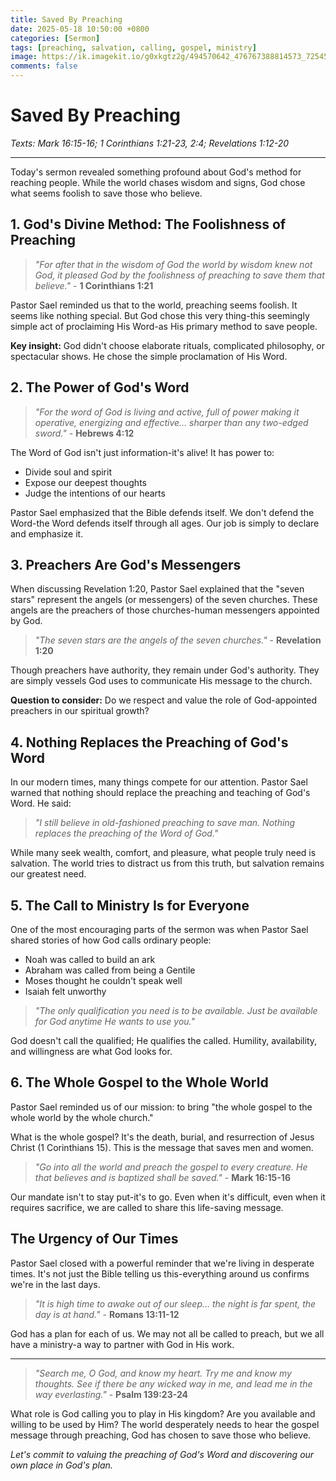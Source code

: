 ```yaml
---
title: Saved By Preaching
date: 2025-05-18 10:50:00 +0800
categories: [Sermon]
tags: [preaching, salvation, calling, gospel, ministry]
image: https://ik.imagekit.io/g0xkgtz2g/494570642_476767388814573_7254594102611498172_n.jpg?updatedAt=1747579244195
comments: false
---
```


# Saved By Preaching

_Texts: Mark 16:15-16; 1 Corinthians 1:21-23, 2:4; Revelations 1:12-20_

---

Today's sermon revealed something profound about God's method for reaching people. While the world chases wisdom and signs, God chose what seems foolish to save those who believe.

## 1. God's Divine Method: The Foolishness of Preaching

> _"For after that in the wisdom of God the world by wisdom knew not God, it pleased God by the foolishness of preaching to save them that believe."_ - **1 Corinthians 1:21**

Pastor Sael reminded us that to the world, preaching seems foolish. It seems like nothing special. But God chose this very thing-this seemingly simple act of proclaiming His Word-as His primary method to save people.

**Key insight:** God didn't choose elaborate rituals, complicated philosophy, or spectacular shows. He chose the simple proclamation of His Word.

## 2. The Power of God's Word

> _"For the word of God is living and active, full of power making it operative, energizing and effective... sharper than any two-edged sword."_ - **Hebrews 4:12**

The Word of God isn't just information-it's alive! It has power to:

- Divide soul and spirit
- Expose our deepest thoughts
- Judge the intentions of our hearts

Pastor Sael emphasized that the Bible defends itself. We don't defend the Word-the Word defends itself through all ages. Our job is simply to declare and emphasize it.

## 3. Preachers Are God's Messengers

When discussing Revelation 1:20, Pastor Sael explained that the "seven stars" represent the angels (or messengers) of the seven churches. These angels are the preachers of those churches-human messengers appointed by God.

> _"The seven stars are the angels of the seven churches."_ - **Revelation 1:20**

Though preachers have authority, they remain under God's authority. They are simply vessels God uses to communicate His message to the church.

**Question to consider:** Do we respect and value the role of God-appointed preachers in our spiritual growth?

## 4. Nothing Replaces the Preaching of God's Word

In our modern times, many things compete for our attention. Pastor Sael warned that nothing should replace the preaching and teaching of God's Word. He said:

> _"I still believe in old-fashioned preaching to save man. Nothing replaces the preaching of the Word of God."_

While many seek wealth, comfort, and pleasure, what people truly need is salvation. The world tries to distract us from this truth, but salvation remains our greatest need.

## 5. The Call to Ministry Is for Everyone

One of the most encouraging parts of the sermon was when Pastor Sael shared stories of how God calls ordinary people:

- Noah was called to build an ark
- Abraham was called from being a Gentile
- Moses thought he couldn't speak well
- Isaiah felt unworthy

> _"The only qualification you need is to be available. Just be available for God anytime He wants to use you."_

God doesn't call the qualified; He qualifies the called. Humility, availability, and willingness are what God looks for.

## 6. The Whole Gospel to the Whole World

Pastor Sael reminded us of our mission: to bring "the whole gospel to the whole world by the whole church."

What is the whole gospel? It's the death, burial, and resurrection of Jesus Christ (1 Corinthians 15). This is the message that saves men and women.

> _"Go into all the world and preach the gospel to every creature. He that believes and is baptized shall be saved."_ - **Mark 16:15-16**

Our mandate isn't to stay put-it's to go. Even when it's difficult, even when it requires sacrifice, we are called to share this life-saving message.

## The Urgency of Our Times

Pastor Sael closed with a powerful reminder that we're living in desperate times. It's not just the Bible telling us this-everything around us confirms we're in the last days.

> _"It is high time to awake out of our sleep... the night is far spent, the day is at hand."_ - **Romans 13:11-12**

God has a plan for each of us. We may not all be called to preach, but we all have a ministry-a way to partner with God in His work.

---

> _"Search me, O God, and know my heart. Try me and know my thoughts. See if there be any wicked way in me, and lead me in the way everlasting."_ - **Psalm 139:23-24**

What role is God calling you to play in His kingdom? Are you available and willing to be used by Him? The world desperately needs to hear the gospel message through preaching, God has chosen to save those who believe.

_Let's commit to valuing the preaching of God's Word and discovering our own place in God's plan._
